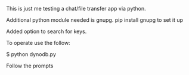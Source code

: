 This is just me testing a chat/file transfer app via python.

Additional python module needed is gnupg.  pip install gnupg to set it up

Added option to search for keys.

To operate use the follow:

$ python dynodb.py

Follow the prompts
